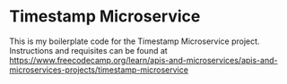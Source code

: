 # Timestamp Microservice

This is my boilerplate code for the Timestamp Microservice project. Instructions and requisites can be found at https://www.freecodecamp.org/learn/apis-and-microservices/apis-and-microservices-projects/timestamp-microservice
